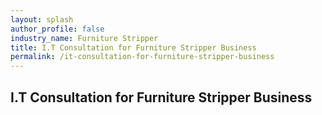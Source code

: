 ```yaml
---
layout: splash 
author_profile: false 
industry_name: Furniture Stripper
title: I.T Consultation for Furniture Stripper Business
permalink: /it-consultation-for-furniture-stripper-business
---
```


## I.T Consultation for Furniture Stripper Business